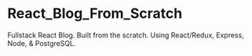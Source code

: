 # React_Blog_From_Scratch

Fullstack React Blog. Built from the scratch.  Using React/Redux, Express, Node, & PostgreSQL.
